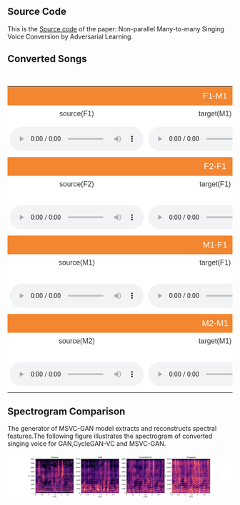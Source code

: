 ## Source Code
This is the [Source code](https://github.com/hujinsen/MSVC-GAN) of the paper: Non-parallel Many-to-many Singing Voice Conversion by Adversarial Learning.

## Converted Songs
<!-- <div> -->

<style type="text/css">
.tg  {border-collapse:collapse;border-spacing:0;border-color:#aaa;width: auto}
.tg td{font-family:Arial, sans-serif;font-size:16px;padding:10px 5px;border-style:solid;border-width:0px;overflow:hidden;word-break:normal;border-color:#aaa;color:#333;background-color:#fff;}
.tg th{font-family:Arial, sans-serif;font-size:19px;font-weight:normal;padding:10px 5px;border-style:solid;border-width:0px;overflow:hidden;word-break:normal;border-color:#aaa;color:#fff;background-color:#f38630;}
.tg .tg-s6z2{text-align:center}
</style>

<table class="tg">
  <tr>
    <th class="tg-s6z2" colspan="3">F1-M1</th>
  </tr>
  <tr>
    <td class="tg-s6z2">source(F1)</td>
    <td class="tg-s6z2">target(M1)</td>
    <td class="tg-s6z2">converted</td>
  </tr>
  <tr>
    <td class="tg-s6z2">
    <audio controls="controls">
<source type="audio/wav" src="assets/f1-m1/爱上你的悲剧-f1.wav"></source>
    </td>
    <td class="tg-s6z2">
    <audio controls="controls">
<source type="audio/wav" src="assets/f1-m1/冲动的惩罚-m1.wav"></source>
    </td>
    <td class="tg-s6z2">
    <audio controls="controls">
<source type="audio/wav" src="assets/f1-m1/爱上你的悲剧-f1-m1.wav"></source>
    </td>
  </tr>
 


<tr>
​    <th class="tg-s6z2" colspan="3">F2-F1</th>
  </tr>
  <tr>
​    <td class="tg-s6z2">source(F2)</td>
​    <td class="tg-s6z2">target(F1)</td>
​    <td class="tg-s6z2">converted</td>
  </tr>
  <tr>
​    <td class="tg-s6z2">
​    <audio controls="controls">
<source type="audio/wav" src="assets/f2-f1/昨夜星辰f2.wav"></source>
​    </td>
​    <td class="tg-s6z2">
​    <audio controls="controls">
<source type="audio/wav" src="assets/f2-f1/给电影人的情书.wav"></source>
​    </td>
​    <td class="tg-s6z2">
​    <audio controls="controls">
<source type="audio/wav" src="assets/f2-f1/昨夜星辰f2-f1.wav"></source>
​    </td>
  </tr>



 <tr>
​    <th class="tg-s6z2" colspan="3">M1-F1</th>
  </tr>
  <tr>
​    <td class="tg-s6z2">source(M1)</td>
​    <td class="tg-s6z2">target(F1)</td>
​    <td class="tg-s6z2">converted</td>
  </tr>
  <tr>
​    <td class="tg-s6z2">
​    <audio controls="controls">
<source type="audio/wav" src="assets/m1-f1/敖包相会-m1.wav"></source>
​    </td>
​    <td class="tg-s6z2">
​    <audio controls="controls">
<source type="audio/wav" src="assets/m1-f1/春风吻上我的脸-f1.wav"></source>
​    </td>
​    <td class="tg-s6z2">
​    <audio controls="controls">
<source type="audio/wav" src="assets/m1-f1/敖包相会-m1-f1.wav"></source>
​    </td>
  </tr>




<tr>
​    <th class="tg-s6z2" colspan="3">M2-M1</th>
  </tr>
  <tr>
​    <td class="tg-s6z2">source(M2)</td>
​    <td class="tg-s6z2">target(M1)</td>
​    <td class="tg-s6z2">converted</td>
  </tr>
  <tr>
​    <td class="tg-s6z2">
​    <audio controls="controls">
<source type="audio/wav" src="assets/m2-m1/今天-m2.wav"></source>
​    </td>
​    <td class="tg-s6z2">
​    <audio controls="controls">
<source type="audio/wav" src="assets/m2-m1/2002年的第一场雪-m1.wav"></source>
​    </td>
​    <td class="tg-s6z2">
​    <audio controls="controls">
<source type="audio/wav" src="assets/m2-m1/今天-m2-m1.wav"></source>
​    </td>
  </tr>



</table> 




<!-- </div> -->

## Spectrogram Comparison
The generator of MSVC-GAN model extracts and reconstructs spectral features.The following figure illustrates the spectrogram of converted singing voice for GAN,CycleGAN-VC and MSVC-GAN.

![](assets/F蔡琴-M刀郎+大约在冬季_29.svg)


<!-- 
<img src="assets/F蔡琴-M刀郎+大约在冬季_29.svg"  height="60" width="200">
<img src="assets/M刀郎-F蔡琴+2002年的第一场雪_1.svg"  height="60" width="200">
<img src="assets/M刀郎-F蔡琴+披着羊皮的狼_18.svg"  height="60" width="200">
<img src="assets/M刀郎-F蔡琴+披着羊皮的狼_37.svg"  height="60" width="200"> -->


